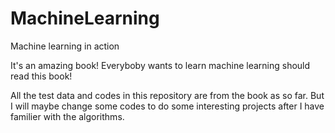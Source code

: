 # MachineLearning
Machine learning in action

It's an amazing book! Everyboby wants to learn machine learning should read this book!

All the test data and codes in this repository are from the book as so far. But I will maybe change some codes to do some interesting projects after I have familier with the algorithms.
